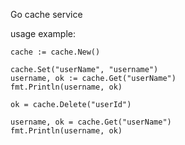 Go cache service

usage example:


	cache := cache.New()

	cache.Set("userName", "username")
	username, ok := cache.Get("userName")
	fmt.Println(username, ok)

	ok = cache.Delete("userId")

	username, ok = cache.Get("userName")
	fmt.Println(username, ok)